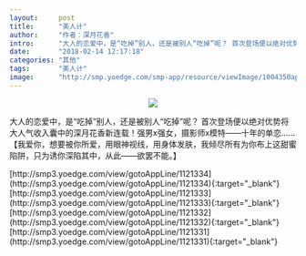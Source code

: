 ```yaml
---
layout:     post
title:      "美人计"
author:     "作者：深月花香"
intro:      "大人的恋爱中，是“吃掉”别人，还是被别人“吃掉”呢？ 首次登场便以绝对优势将大人气收入囊中的深月花香新连载！强男x强女，摄影师x模特——十年的单恋……【我爱你，想要被你所爱，用眼神视线，用身体发肤，我倾尽所有为你布上这甜蜜陷阱，只为诱你深陷其中，从此——欲罢不能。】"
date:       "2018-02-14 12:17:18"
categories: "其他"
tags:       "美人计"
image:      "http://smp.yoedge.com/smp-app/resource/viewImage/1004350appline.png"
---
```

<div style="text-align: center">
<p><img src="http://smp.yoedge.com/smp-app/resource/viewImage/1004350appline.png"/></p>
</div>
<p class="post-meta">
<span>大人的恋爱中，是“吃掉”别人，还是被别人“吃掉”呢？ 首次登场便以绝对优势将大人气收入囊中的深月花香新连载！强男x强女，摄影师x模特——十年的单恋……【我爱你，想要被你所爱，用眼神视线，用身体发肤，我倾尽所有为你布上这甜蜜陷阱，只为诱你深陷其中，从此——欲罢不能。】</span>
</p>
[http://smp3.yoedge.com/view/gotoAppLine/1121334](http://smp3.yoedge.com/view/gotoAppLine/1121334){:target="_blank"}
[http://smp3.yoedge.com/view/gotoAppLine/1121333](http://smp3.yoedge.com/view/gotoAppLine/1121333){:target="_blank"}
[http://smp3.yoedge.com/view/gotoAppLine/1121332](http://smp3.yoedge.com/view/gotoAppLine/1121332){:target="_blank"}
[http://smp3.yoedge.com/view/gotoAppLine/1121331](http://smp3.yoedge.com/view/gotoAppLine/1121331){:target="_blank"}


